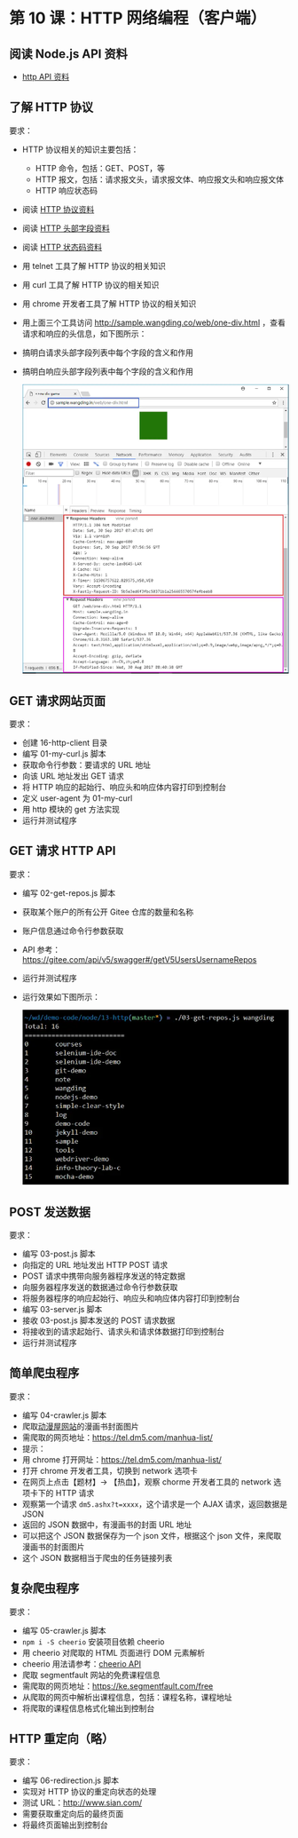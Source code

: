 # 第 10 课：HTTP 网络编程（客户端）

## 阅读 Node.js API 资料

- [http API 资料](https://www.nodeapp.cn/http.html)

## 了解 HTTP 协议

要求：

- HTTP 协议相关的知识主要包括：
  - HTTP 命令，包括：GET、POST，等
  - HTTP 报文，包括：请求报文头，请求报文体、响应报文头和响应报文体
  - HTTP 响应状态码
- 阅读 [HTTP 协议资料](https://developer.mozilla.org/zh-CN/docs/Web/HTTP)
- 阅读 [HTTP 头部字段资料](https://developer.mozilla.org/zh-CN/docs/Web/HTTP/Headers)
- 阅读 [HTTP 状态码资料](https://developer.mozilla.org/zh-CN/docs/Web/HTTP/Status)
- 用 telnet 工具了解 HTTP 协议的相关知识
- 用 curl 工具了解 HTTP 协议的相关知识
- 用 chrome 开发者工具了解 HTTP 协议的相关知识
- 用上面三个工具访问 http://sample.wangding.co/web/one-div.html ，查看请求和响应的头信息，如下图所示：
- 搞明白请求头部字段列表中每个字段的含义和作用
- 搞明白响应头部字段列表中每个字段的含义和作用

  ![http-headers，王顶，408542507@qq.com](./images/http-headers.webp)

## GET 请求网站页面

要求：

- 创建 16-http-client 目录
- 编写 01-my-curl.js 脚本
- 获取命令行参数：要请求的 URL 地址
- 向该 URL 地址发出 GET 请求
- 将 HTTP 响应的起始行、响应头和响应体内容打印到控制台
- 定义 user-agent 为 01-my-curl
- 用 http 模块的 get 方法实现
- 运行并测试程序

## GET 请求 HTTP API

要求：

- 编写 02-get-repos.js 脚本
- 获取某个账户的所有公开 Gitee 仓库的数量和名称
- 账户信息通过命令行参数获取
- API 参考：https://gitee.com/api/v5/swagger#/getV5UsersUsernameRepos
- 运行并测试程序
- 运行效果如下图所示：

  ![github-api，王顶，408542507@qq.com](./images/github-api.webp)

## POST 发送数据

要求：

- 编写 03-post.js 脚本
- 向指定的 URL 地址发出 HTTP POST 请求
- POST 请求中携带向服务器程序发送的特定数据
- 向服务器程序发送的数据通过命令行参数获取
- 将服务器程序的响应起始行、响应头和响应体内容打印到控制台
- 编写 03-server.js 脚本
- 接收 03-post.js 脚本发送的 POST 请求数据
- 将接收到的请求起始行、请求头和请求体数据打印到控制台
- 运行并测试程序

## 简单爬虫程序

要求：

- 编写 04-crawler.js 脚本
- 爬取[动漫屋网站](https://tel.dm5.com/)的漫画书封面图片
- 需爬取的网页地址：https://tel.dm5.com/manhua-list/
- 提示：
- 用 chrome 打开网址：https://tel.dm5.com/manhua-list/
- 打开 chrome 开发者工具，切换到 network 选项卡
- 在网页上点击【题材】-> 【热血】，观察 chorme 开发者工具的 network 选项卡下的 HTTP 请求
- 观察第一个请求 `dm5.ashx?t=xxxx`，这个请求是一个 AJAX 请求，返回数据是 JSON
- 返回的 JSON 数据中，有漫画书的封面 URL 地址
- 可以把这个 JSON 数据保存为一个 json 文件，根据这个 json 文件，来爬取漫画书的封面图片
- 这个 JSON 数据相当于爬虫的任务链接列表

## 复杂爬虫程序

要求：

- 编写 05-crawler.js 脚本
- `npm i -S cheerio` 安装项目依赖 cheerio
- 用 cheerio 对爬取的 HTML 页面进行 DOM 元素解析
- cheerio 用法请参考：[cheerio API](https://cnodejs.org/topic/5203a71844e76d216a727d2e)
- 爬取 segmentfault 网站的免费课程信息
- 需爬取的网页地址：https://ke.segmentfault.com/free
- 从爬取的网页中解析出课程信息，包括：课程名称，课程地址
- 将爬取的课程信息格式化输出到控制台

## HTTP 重定向（略）

要求：

- 编写 06-redirection.js 脚本
- 实现对 HTTP 协议的重定向状态的处理
- 测试 URL：http://www.sian.com/
- 需要获取重定向后的最终页面
- 将最终页面输出到控制台
